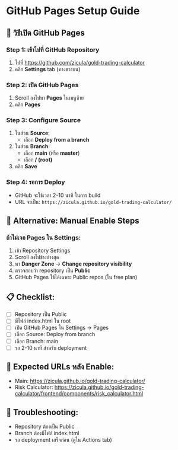 # GitHub Pages Setup Guide

## 🔧 วิธีเปิด GitHub Pages

### Step 1: เข้าไปที่ GitHub Repository
1. ไปที่ https://github.com/zicula/gold-trading-calculator
2. คลิก **Settings** tab (ทางขวาบน)

### Step 2: เปิด GitHub Pages
1. Scroll ลงไปหา **Pages** ในเมนูซ้าย
2. คลิก **Pages**

### Step 3: Configure Source
1. ในส่วน **Source**:
   - เลือก **Deploy from a branch**
2. ในส่วน **Branch**:
   - เลือก **main** (หรือ **master**)
   - เลือก **/ (root)**
3. คลิก **Save**

### Step 4: รอการ Deploy
- GitHub จะใช้เวลา 2-10 นาที ในการ build
- URL จะเป็น: `https://zicula.github.io/gold-trading-calculator/`

## 🔄 Alternative: Manual Enable Steps

### ถ้าไม่เจอ Pages ใน Settings:
1. เข้า Repository Settings
2. Scroll ลงไปข้างล่างสุด
3. หา **Danger Zone** → **Change repository visibility**
4. ตรวจสอบว่า repository เป็น **Public**
5. GitHub Pages ใช้ได้เฉพาะ Public repos (ใน free plan)

## 📋 Checklist:
- [ ] Repository เป็น Public
- [ ] มีไฟล์ index.html ใน root
- [ ] เปิด GitHub Pages ใน Settings → Pages
- [ ] เลือก Source: Deploy from branch
- [ ] เลือก Branch: main
- [ ] รอ 2-10 นาที สำหรับ deployment

## 🎯 Expected URLs หลัง Enable:
- Main: https://zicula.github.io/gold-trading-calculator/
- Risk Calculator: https://zicula.github.io/gold-trading-calculator/frontend/components/risk_calculator.html

## 🚨 Troubleshooting:
- Repository ต้องเป็น Public
- Branch ต้องมีไฟล์ index.html
- รอ deployment เสร็จก่อน (ดูใน Actions tab)

